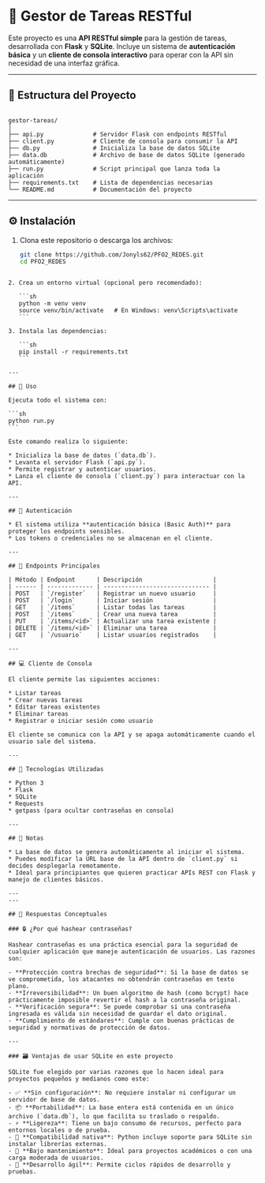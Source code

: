 # 📝 Gestor de Tareas RESTful

Este proyecto es una **API RESTful simple** para la gestión de tareas, desarrollada con **Flask** y **SQLite**. Incluye un sistema de **autenticación básica** y un **cliente de consola interactivo** para operar con la API sin necesidad de una interfaz gráfica.

---

## 📁 Estructura del Proyecto

```

gestor-tareas/
│
├── api.py              # Servidor Flask con endpoints RESTful
├── client.py           # Cliente de consola para consumir la API
├── db.py               # Inicializa la base de datos SQLite
├── data.db             # Archivo de base de datos SQLite (generado automáticamente)
├── run.py              # Script principal que lanza toda la aplicación
├── requirements.txt    # Lista de dependencias necesarias
└── README.md           # Documentación del proyecto

````

---

## ⚙️ Instalación

1. Clona este repositorio o descarga los archivos:

   ```sh
   git clone https://github.com/Jonyls62/PFO2_REDES.git
   cd PFO2_REDES
````

2. Crea un entorno virtual (opcional pero recomendado):

   ```sh
   python -m venv venv
   source venv/bin/activate   # En Windows: venv\Scripts\activate
   ```

3. Instala las dependencias:

   ```sh
   pip install -r requirements.txt
   ```

---

## 🚀 Uso

Ejecuta todo el sistema con:

```sh
python run.py
```

Este comando realiza lo siguiente:

* Inicializa la base de datos (`data.db`).
* Levanta el servidor Flask (`api.py`).
* Permite registrar y autenticar usuarios.
* Lanza el cliente de consola (`client.py`) para interactuar con la API.

---

## 🔐 Autenticación

* El sistema utiliza **autenticación básica (Basic Auth)** para proteger los endpoints sensibles.
* Los tokens o credenciales no se almacenan en el cliente.

---

## 🔧 Endpoints Principales

| Método | Endpoint      | Descripción                    | 
| ------ | ------------- | ------------------------------ | 
| POST   | `/register`   | Registrar un nuevo usuario     | 
| POST   | `/login`      | Iniciar sesión                 | 
| GET    | `/items`      | Listar todas las tareas        | 
| POST   | `/items`      | Crear una nueva tarea          | 
| PUT    | `/items/<id>` | Actualizar una tarea existente | 
| DELETE | `/items/<id>` | Eliminar una tarea             | 
| GET    | `/usuario`    | Listar usuarios registrados    | 

---

## 💻 Cliente de Consola

El cliente permite las siguientes acciones:

* Listar tareas
* Crear nuevas tareas
* Editar tareas existentes
* Eliminar tareas
* Registrar o iniciar sesión como usuario

El cliente se comunica con la API y se apaga automáticamente cuando el usuario sale del sistema.

---

## 🧪 Tecnologías Utilizadas

* Python 3
* Flask
* SQLite
* Requests
* getpass (para ocultar contraseñas en consola)

---

## 📌 Notas

* La base de datos se genera automáticamente al iniciar el sistema.
* Puedes modificar la URL base de la API dentro de `client.py` si decides desplegarla remotamente.
* Ideal para principiantes que quieren practicar APIs REST con Flask y manejo de clientes básicos.

---
---

## 🧠 Respuestas Conceptuales

### 🔒 ¿Por qué hashear contraseñas?

Hashear contraseñas es una práctica esencial para la seguridad de cualquier aplicación que maneje autenticación de usuarios. Las razones son:

- **Protección contra brechas de seguridad**: Si la base de datos se ve comprometida, los atacantes no obtendrán contraseñas en texto plano.
- **Irreversibilidad**: Un buen algoritmo de hash (como bcrypt) hace prácticamente imposible revertir el hash a la contraseña original.
- **Verificación segura**: Se puede comprobar si una contraseña ingresada es válida sin necesidad de guardar el dato original.
- **Cumplimiento de estándares**: Cumple con buenas prácticas de seguridad y normativas de protección de datos.

---

### 🗃️ Ventajas de usar SQLite en este proyecto

SQLite fue elegido por varias razones que lo hacen ideal para proyectos pequeños y medianos como este:

- ✅ **Sin configuración**: No requiere instalar ni configurar un servidor de base de datos.
- 📦 **Portabilidad**: La base entera está contenida en un único archivo (`data.db`), lo que facilita su traslado o respaldo.
- ⚡ **Ligereza**: Tiene un bajo consumo de recursos, perfecto para entornos locales o de prueba.
- 🐍 **Compatibilidad nativa**: Python incluye soporte para SQLite sin instalar librerías externas.
- 🔧 **Bajo mantenimiento**: Ideal para proyectos académicos o con una carga moderada de usuarios.
- 🚀 **Desarrollo ágil**: Permite ciclos rápidos de desarrollo y pruebas.

